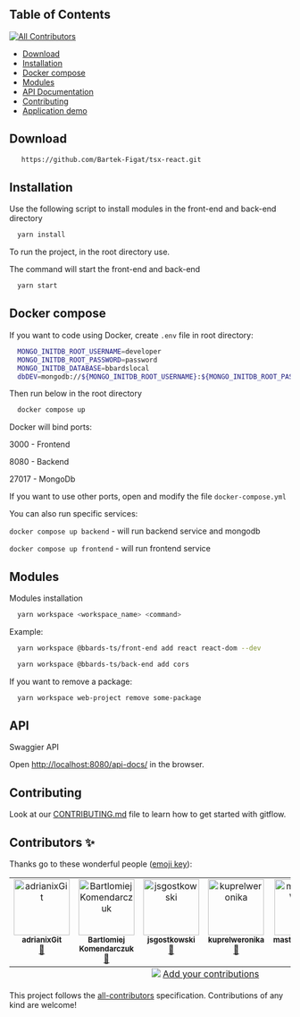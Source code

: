 ## Table of Contents
<!-- ALL-CONTRIBUTORS-BADGE:START - Do not remove or modify this section -->
[![All Contributors](https://img.shields.io/badge/all_contributors-6-orange.svg?style=flat-square)](#contributors-)
<!-- ALL-CONTRIBUTORS-BADGE:END -->

- [Download](#Download)
- [Installation](#Installation)
- [Docker compose](#Docker)
- [Modules](#Modules)
- [API Documentation](#API)
- [Contributing](#Contributing)
- [Application demo](https://bartek-figat.github.io/tsx-react/)

## Download

```bash
   https://github.com/Bartek-Figat/tsx-react.git
```

## Installation

Use the following script to install modules in the front-end and back-end directory

```bash
  yarn install
```

To run the project, in the root directory use.

The command will start the front-end and back-end

```bash
  yarn start
```

## Docker compose

If you want to code using Docker, create `.env` file in root directory:

```bash
  MONGO_INITDB_ROOT_USERNAME=developer
  MONGO_INITDB_ROOT_PASSWORD=password
  MONGO_INITDB_DATABASE=bbardslocal
  dbDEV=mongodb://${MONGO_INITDB_ROOT_USERNAME}:${MONGO_INITDB_ROOT_PASSWORD}@database/${MONGO_INITDB_DATABASE}?retryWrites=true&w=majority&authSource=admin
```

Then run below in the root directory

```bash
  docker compose up
```

Docker will bind ports:

3000 - Frontend

8080 - Backend

27017 - MongoDb

If you want to use other ports, open and modify the file `docker-compose.yml`

You can also run specific services:

`docker compose up backend` - will run backend service and mongodb

`docker compose up frontend` - will run frontend service

## Modules

Modules installation

```bash
  yarn workspace <workspace_name> <command>
```

Example:

```bash
  yarn workspace @bbards-ts/front-end add react react-dom --dev
```

```bash
  yarn workspace @bbards-ts/back-end add cors
```

If you want to remove a package:

```bash
  yarn workspace web-project remove some-package
```

## API

Swaggier API

Open [http://localhost:8080/api-docs/](http://localhost:8080/api-docs/) in the browser.

## Contributing

Look at our [CONTRIBUTING.md](https://github.com/Bartek-Figat/tsx-react/blob/main/CONTRIBUTING.md) file to learn how to get started with gitflow.

## Contributors ✨

Thanks go to these wonderful people ([emoji key](https://allcontributors.org/docs/en/emoji-key)):

<!-- ALL-CONTRIBUTORS-LIST:START - Do not remove or modify this section -->
<!-- prettier-ignore-start -->
<!-- markdownlint-disable -->
<table>
  <tbody>
    <tr>
      <td align="center" valign="top" width="14.28%"><a href="https://github.com/adrianixGit"><img src="https://avatars.githubusercontent.com/u/69733145?v=4?s=100" width="100px;" alt="adrianixGit"/><br /><sub><b>adrianixGit</b></sub></a><br /><a href="https://github.com/Bartek-Figat/bbards/commits?author=adrianixGit" title="Documentation">📖</a></td>
      <td align="center" valign="top" width="14.28%"><a href="https://devopsowy.pl/"><img src="https://avatars.githubusercontent.com/u/11333925?v=4?s=100" width="100px;" alt="Bartlomiej Komendarczuk"/><br /><sub><b>Bartlomiej Komendarczuk</b></sub></a><br /><a href="https://github.com/Bartek-Figat/bbards/commits?author=BElluu" title="Documentation">📖</a></td>
      <td align="center" valign="top" width="14.28%"><a href="https://github.com/jsgostkowski"><img src="https://avatars.githubusercontent.com/u/93486712?v=4?s=100" width="100px;" alt="jsgostkowski"/><br /><sub><b>jsgostkowski</b></sub></a><br /><a href="https://github.com/Bartek-Figat/bbards/commits?author=jsgostkowski" title="Documentation">📖</a></td>
      <td align="center" valign="top" width="14.28%"><a href="https://github.com/kuprelweronika"><img src="https://avatars.githubusercontent.com/u/110784022?v=4?s=100" width="100px;" alt="kuprelweronika"/><br /><sub><b>kuprelweronika</b></sub></a><br /><a href="https://github.com/Bartek-Figat/bbards/commits?author=kuprelweronika" title="Documentation">📖</a></td>
      <td align="center" valign="top" width="14.28%"><a href="https://github.com/masterHAWK99"><img src="https://avatars.githubusercontent.com/u/60447475?v=4?s=100" width="100px;" alt="masterHAWK99"/><br /><sub><b>masterHAWK99</b></sub></a><br /><a href="https://github.com/Bartek-Figat/bbards/commits?author=masterHAWK99" title="Documentation">📖</a></td>
      <td align="center" valign="top" width="14.28%"><a href="https://github.com/namelessolo"><img src="https://avatars.githubusercontent.com/u/34840936?v=4?s=100" width="100px;" alt="Aleksander Skorek"/><br /><sub><b>Aleksander Skorek</b></sub></a><br /><a href="https://github.com/Bartek-Figat/bbards/commits?author=namelessolo" title="Documentation">📖</a></td>
    </tr>
  </tbody>
  <tfoot>
    <tr>
      <td align="center" size="13px" colspan="7">
        <img src="https://raw.githubusercontent.com/all-contributors/all-contributors-cli/1b8533af435da9854653492b1327a23a4dbd0a10/assets/logo-small.svg">
          <a href="https://all-contributors.js.org/docs/en/bot/usage">Add your contributions</a>
        </img>
      </td>
    </tr>
  </tfoot>
</table>

<!-- markdownlint-restore -->
<!-- prettier-ignore-end -->

<!-- ALL-CONTRIBUTORS-LIST:END -->

This project follows the [all-contributors](https://github.com/all-contributors/all-contributors) specification. Contributions of any kind are welcome!